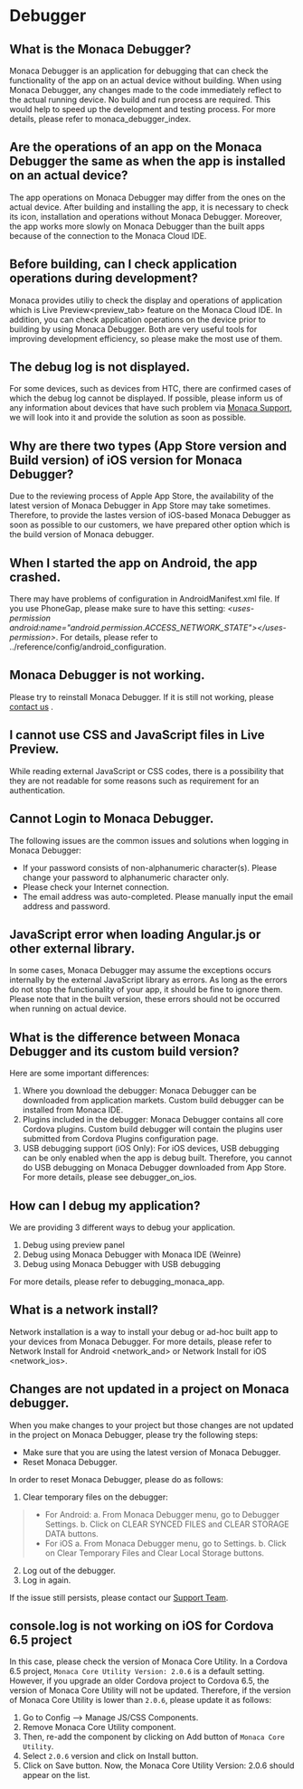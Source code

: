 Debugger
========

What is the Monaca Debugger?
----------------------------

Monaca Debugger is an application for debugging that can check the
functionality of the app on an actual device without building. When
using Monaca Debugger, any changes made to the code immediately reflect
to the actual running device. No build and run process are required.
This would help to speed up the development and testing process. For
more details, please refer to monaca\_debugger\_index.

Are the operations of an app on the Monaca Debugger the same as when the app is installed on an actual device?
--------------------------------------------------------------------------------------------------------------

The app operations on Monaca Debugger may differ from the ones on the
actual device. After building and installing the app, it is necessary to
check its icon, installation and operations without Monaca Debugger.
Moreover, the app works more slowly on Monaca Debugger than the built
apps because of the connection to the Monaca Cloud IDE.

Before building, can I check application operations during development?
-----------------------------------------------------------------------

Monaca provides utiliy to check the display and operations of
application which is Live Preview&lt;preview\_tab&gt; feature on the
Monaca Cloud IDE. In addition, you can check application operations on
the device prior to building by using Monaca Debugger. Both are very
useful tools for improving development efficiency, so please make the
most use of them.

The debug log is not displayed.
-------------------------------

For some devices, such as devices from HTC, there are confirmed cases of
which the debug log cannot be displayed. If possible, please inform us
of any information about devices that have such problem via [Monaca
Support](https://monaca.io/service/), we will look into it and provide
the solution as soon as possible.

Why are there two types (App Store version and Build version) of iOS version for Monaca Debugger?
-------------------------------------------------------------------------------------------------

Due to the reviewing process of Apple App Store, the availability of the
latest version of Monaca Debugger in App Store may take sometimes.
Therefore, to provide the lastes version of iOS-based Monaca Debugger as
soon as possible to our customers, we have prepared other option which
is the build version of Monaca debugger.

When I started the app on Android, the app crashed.
---------------------------------------------------

There may have problems of configuration in AndroidManifest.xml file. If
you use PhoneGap, please make sure to have this setting:
*&lt;uses-permission
android:name="android.permission.ACCESS\_NETWORK\_STATE"&gt;&lt;/uses-permission&gt;*.
For details, please refer to ../reference/config/android\_configuration.

Monaca Debugger is not working.
-------------------------------

Please try to reinstall Monaca Debugger. If it is still not working,
please [contact us](https://monaca.io/service/) .

I cannot use CSS and JavaScript files in Live Preview.
------------------------------------------------------

While reading external JavaScript or CSS codes, there is a possibility
that they are not readable for some reasons such as requirement for an
authentication.

Cannot Login to Monaca Debugger.
--------------------------------

The following issues are the common issues and solutions when logging in
Monaca Debugger:

-   If your password consists of non-alphanumeric character(s). Please
    change your password to alphanumeric character only.
-   Please check your Internet connection.
-   The email address was auto-completed. Please manually input the
    email address and password.

JavaScript error when loading Angular.js or other external library.
-------------------------------------------------------------------

In some cases, Monaca Debugger may assume the exceptions occurs
internally by the external JavaScript library as errors. As long as the
errors do not stop the functionality of your app, it should be fine to
ignore them. Please note that in the built version, these errors should
not be occurred when running on actual device.

What is the difference between Monaca Debugger and its custom build version?
----------------------------------------------------------------------------

Here are some important differences:

1.  Where you download the debugger: Monaca Debugger can be downloaded
    from application markets. Custom build debugger can be installed
    from Monaca IDE.
2.  Plugins included in the debugger: Monaca Debugger contains all core
    Cordova plugins. Custom build debugger will contain the plugins user
    submitted from Cordova Plugins configuration page.
3.  USB debugging support (iOS Only): For iOS devices, USB debugging can
    be only enabled when the app is debug built. Therefore, you cannot
    do USB debugging on Monaca Debugger downloaded from App Store. For
    more details, please see debugger\_on\_ios.

How can I debug my application?
-------------------------------

We are providing 3 different ways to debug your application.

1.  Debug using preview panel
2.  Debug using Monaca Debugger with Monaca IDE (Weinre)
3.  Debug using Monaca Debugger with USB debugging

For more details, please refer to debugging\_monaca\_app.

What is a network install?
--------------------------

Network installation is a way to install your debug or ad-hoc built app
to your devices from Monaca Debugger. For more details, please refer to
Network Install for Android &lt;network\_and&gt; or
Network Install for iOS &lt;network\_ios&gt;.

Changes are not updated in a project on Monaca debugger.
--------------------------------------------------------

When you make changes to your project but those changes are not updated
in the project on Monaca Debugger, please try the following steps:

-   Make sure that you are using the latest version of Monaca Debugger.
-   Reset Monaca Debugger.

In order to reset Monaca Debugger, please do as follows:

1.  Clear temporary files on the debugger:

> -   For Android:
>     a.  From Monaca Debugger menu, go to Debugger Settings.
>     b.  Click on CLEAR SYNCED FILES and CLEAR STORAGE DATA buttons.
> -   For iOS
>     a.  From Monaca Debugger menu, go to Settings.
>     b.  Click on Clear Temporary Files and Clear Local Storage
>         buttons.

2.  Log out of the debugger.
3.  Log in again.

If the issue still persists, please contact our [Support
Team](https://monaca.io/service/).

console.log is not working on iOS for Cordova 6.5 project
---------------------------------------------------------

In this case, please check the version of Monaca Core Utility. In a
Cordova 6.5 project, `Monaca Core Utility Version: 2.0.6` is a default
setting. However, if you upgrade an older Cordova project to Cordova
6.5, the version of Monaca Core Utility will not be updated. Therefore,
if the version of Monaca Core Utility is lower than `2.0.6`, please
update it as follows:

1.  Go to Config --&gt; Manage JS/CSS Components.
2.  Remove Monaca Core Utility component.
3.  Then, re-add the component by clicking on Add button of
    `Monaca Core Utility`.
4.  Select `2.0.6` version and click on Install button.
5.  Click on Save button. Now, the Monaca Core Utility Version: 2.0.6
    should appear on the list.

